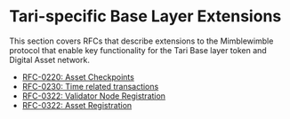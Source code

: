 # Tari-specific Base Layer Extensions

This section covers RFCs that describe extensions to the Mimblewimble protocol that enable key functionality for the
Tari Base layer token and Digital Asset network.

* [RFC-0220: Asset Checkpoints](RFC-0220_AssetCheckpoints.md)
* [RFC-0230: Time related transactions](RFC-0230_HTLC.md)
* [RFC-0322: Validator Node Registration](RFC-0322_VNRegistration.md)
* [RFC-0322: Asset Registration](RFC-0341_AssetRegistration.md)
